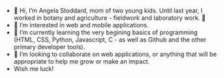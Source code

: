 - 👋 Hi, I’m Angela Stoddard, mom of two young kids. Until last year, I worked in botany and agriculture - fieldwork and laboratory work. 🔬 
- 👀 I’m interested in web and mobile applications.
- 🌱 I’m currently learning the very begining basics of programming (HTML, CSS, Python, Javascript, C - as well as Github and the other primary developer tools).
- 💞️ I’m looking to collaborate on web applications, or anything that will be appropriate to help me grow or make an impact.
- Wish me luck!

<!---
astoddard514/astoddard514 is a ✨ special ✨ repository because its `README.md` (this file) appears on your GitHub profile.
You can click the Preview link to take a look at your changes.
--->
